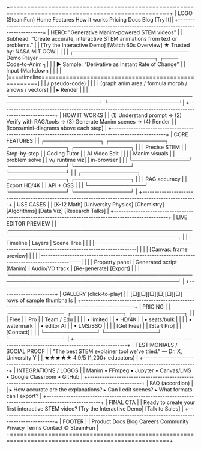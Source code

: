 +====================================================================================================+
| LOGO (SteamFun)                     Home  Features  How it works  Pricing  Docs  Blog      [Try It]|
+----------------------------------------------------------------------------------------------------+
| HERO: "Generative Manim-powered STEM videos"                                                       |
| Subhead: “Create accurate, interactive STEM animations from text or problems.”                     |
| [Try the Interactive Demo]  [Watch 60s Overview]                      ★ Trusted by: NASA MIT OCW   |
|                                                                                                    |
|  ┌─────────────────────────────── Demo Player ───────────────────────────────┐  ┌──── Code-to-Anim ┐|
|  |  ▶  Sample: “Derivative as Instant Rate of Change”                       |  |  Input (Markdown | |
|  |  [====timeline=====================================================]     |  |  / pseudo-code)  | |
|  |  [graph anim area / formula morph / arrows / vectors]                   |  |  ▸ Render         | |
|  └──────────────────────────────────────────────────────────────────────────┘  └───────────────────┘|
+----------------------------------------------------------------------------------------------------+
| HOW IT WORKS                                                                                       |
|  (1) Understand prompt  →  (2) Verify with RAG/tools  →  (3) Generate Manim scenes  →  (4) Render  |
|  [Icons/mini-diagrams above each step]                                                             |
+----------------------------------------------------------------------------------------------------+
| CORE FEATURES                                                                                      |
|  ┌───────────────┐ ┌───────────────┐ ┌───────────────┐ ┌───────────────┐                            |
|  | Precise STEM  | | Step-by-step  | | Coding Tutor  | | AI Video Edit |                            |
|  | Manim visuals | | problem solve | | w/ runtime viz| | in-browser     |                            |
|  └───────────────┘ └───────────────┘ └───────────────┘ └───────────────┘                            |
|  ┌───────────────┐ ┌───────────────┐ ┌───────────────┐                                              |
|  | RAG accuracy  | | Export HD/4K  | | API + OSS     |                                              |
|  └───────────────┘ └───────────────┘ └───────────────┘                                              |
+----------------------------------------------------------------------------------------------------+
| USE CASES                                                                                          |
|  [K-12 Math]  [University Physics]  [Chemistry]  [Algorithms]  [Data Viz]  [Research Talks]        |
+----------------------------------------------------------------------------------------------------+
| LIVE EDITOR PREVIEW                                                                                |
|  ┌───────────────────────────────────────────────────────────────────────────────────────────────┐ |
|  | Timeline  | Layers | Scene Tree                                                                | |
|  |-----------------------------------------------------------------------------------------------| |
|  | [Canvas: frame preview]                                                                        | |
|  |-----------------------------------------------------------------------------------------------| |
|  |  Property panel  |  Generated script (Manim)  |  Audio/VO track  |  [Re-generate] [Export]     | |
|  └───────────────────────────────────────────────────────────────────────────────────────────────┘ |
+----------------------------------------------------------------------------------------------------+
| GALLERY (click-to-play)                                                                            |
| [□][□][□][□][□][□]  rows of sample thumbnails                                                      |
+----------------------------------------------------------------------------------------------------+
| PRICING                                                                                            |
|  ┌──────────────┐   ┌──────────────┐   ┌──────────────┐                                            |
|  | Free         |   | Pro          |   | Team / Edu   |                                            |
|  | • limited    |   | • HD/4K      |   | • seats/bulk |                                            |
|  | • watermark  |   | • editor AI  |   | • LMS/SSO    |                                            |
|  | [Get Free]   |   | [Start Pro]  |   | [Contact]    |                                            |
|  └──────────────┘   └──────────────┘   └──────────────┘                                            |
+----------------------------------------------------------------------------------------------------+
| TESTIMONIALS / SOCIAL PROOF                                                                        |
|  "The best STEM explainer tool we've tried." — Dr. X, University Y                                 |
|  ★★★★★ 4.9/5 (1,200+ educators)                                                                    |
+----------------------------------------------------------------------------------------------------+
| INTEGRATIONS / LOGOS                                                                               |
|  Manim  •  FFmpeg  •  Jupyter  •  Canvas/LMS  •  Google Classroom  •  GitHub                       |
+----------------------------------------------------------------------------------------------------+
| FAQ (accordion)                                                                                    |
|  ▸ How accurate are the explanations?   ▸ Can I edit scenes?   ▸ What formats can I export?        |
+----------------------------------------------------------------------------------------------------+
| FINAL CTA                                                                                          |
|  Ready to create your first interactive STEM video?  [Try the Interactive Demo]    [Talk to Sales] |
+----------------------------------------------------------------------------------------------------+
| FOOTER                                                                                             |
|  Product  Docs  Blog  Careers  Community  Privacy  Terms  Contact   © SteamFun                     |
+====================================================================================================+
